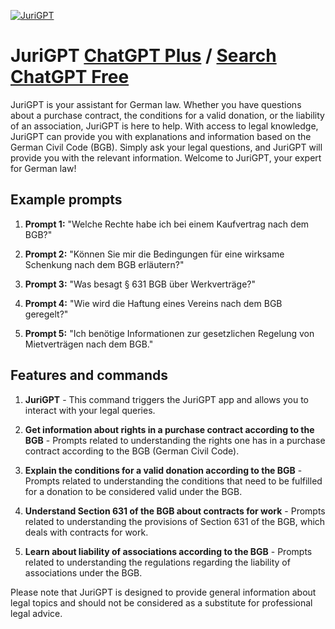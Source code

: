
[![JuriGPT](https://files.oaiusercontent.com/file-541IjI1ZTtZEAaVKtbkdSc8S?se=2123-10-20T08%3A26%3A09Z&sp=r&sv=2021-08-06&sr=b&rscc=max-age%3D31536000%2C%20immutable&rscd=attachment%3B%20filename%3Da6564878-a3ca-4677-af1d-3ed60e1619bb.png&sig=QtnsPQ6JNSctvH72Ieh33QBXGfjFsLR3hZOQknf50Rg%3D)](https://chat.openai.com/g/g-ggTPbdusV-jurigpt)

# JuriGPT [ChatGPT Plus](https://chat.openai.com/g/g-ggTPbdusV-jurigpt) / [Search ChatGPT Free](https://gptcall.net/index.html#/?search=JuriGPT)

JuriGPT is your assistant for German law. Whether you have questions about a purchase contract, the conditions for a valid donation, or the liability of an association, JuriGPT is here to help. With access to legal knowledge, JuriGPT can provide you with explanations and information based on the German Civil Code (BGB). Simply ask your legal questions, and JuriGPT will provide you with the relevant information. Welcome to JuriGPT, your expert for German law!

## Example prompts

1. **Prompt 1:** "Welche Rechte habe ich bei einem Kaufvertrag nach dem BGB?"

2. **Prompt 2:** "Können Sie mir die Bedingungen für eine wirksame Schenkung nach dem BGB erläutern?"

3. **Prompt 3:** "Was besagt § 631 BGB über Werkverträge?"

4. **Prompt 4:** "Wie wird die Haftung eines Vereins nach dem BGB geregelt?"

5. **Prompt 5:** "Ich benötige Informationen zur gesetzlichen Regelung von Mietverträgen nach dem BGB."

## Features and commands

1. **JuriGPT** - This command triggers the JuriGPT app and allows you to interact with your legal queries.

2. **Get information about rights in a purchase contract according to the BGB** - Prompts related to understanding the rights one has in a purchase contract according to the BGB (German Civil Code).

3. **Explain the conditions for a valid donation according to the BGB** - Prompts related to understanding the conditions that need to be fulfilled for a donation to be considered valid under the BGB.

4. **Understand Section 631 of the BGB about contracts for work** - Prompts related to understanding the provisions of Section 631 of the BGB, which deals with contracts for work.

5. **Learn about liability of associations according to the BGB** - Prompts related to understanding the regulations regarding the liability of associations under the BGB.

Please note that JuriGPT is designed to provide general information about legal topics and should not be considered as a substitute for professional legal advice.


